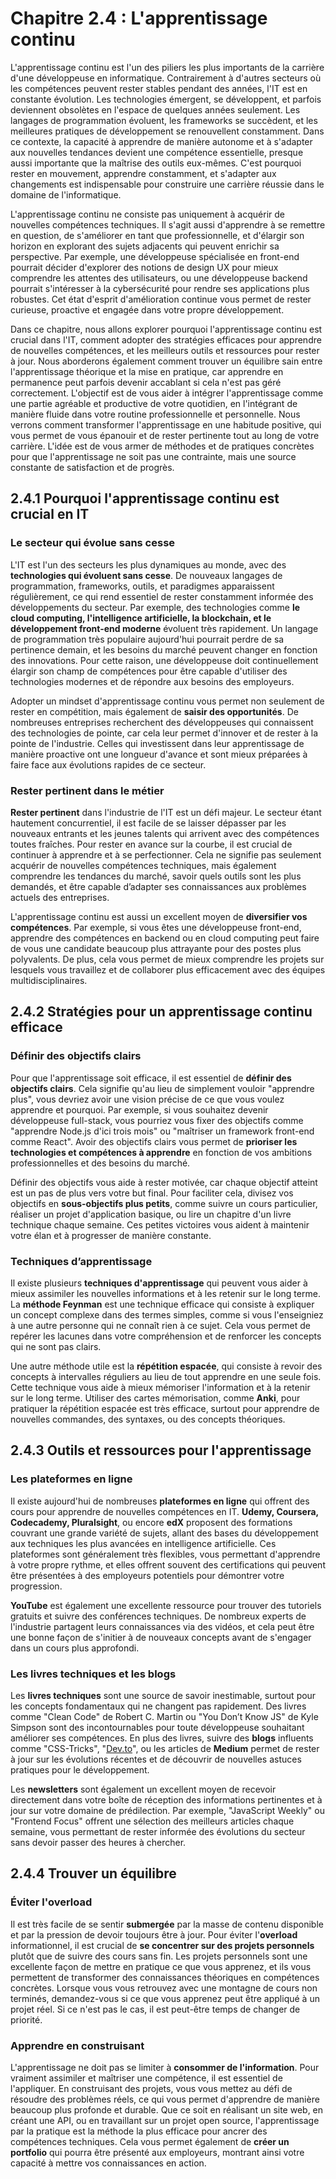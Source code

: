 # Chapitre 2.4 : L'apprentissage continu

L'apprentissage continu est l'un des piliers les plus importants de la carrière d'une développeuse en informatique. Contrairement à d'autres secteurs où les compétences peuvent rester stables pendant des années, l'IT est en constante évolution. Les technologies émergent, se développent, et parfois deviennent obsolètes en l'espace de quelques années seulement. Les langages de programmation évoluent, les frameworks se succèdent, et les meilleures pratiques de développement se renouvellent constamment. Dans ce contexte, la capacité à apprendre de manière autonome et à s'adapter aux nouvelles tendances devient une compétence essentielle, presque aussi importante que la maîtrise des outils eux-mêmes. C'est pourquoi rester en mouvement, apprendre constamment, et s'adapter aux changements est indispensable pour construire une carrière réussie dans le domaine de l'informatique.

L'apprentissage continu ne consiste pas uniquement à acquérir de nouvelles compétences techniques. Il s'agit aussi d'apprendre à se remettre en question, de s'améliorer en tant que professionnelle, et d'élargir son horizon en explorant des sujets adjacents qui peuvent enrichir sa perspective. Par exemple, une développeuse spécialisée en front-end pourrait décider d'explorer des notions de design UX pour mieux comprendre les attentes des utilisateurs, ou une développeuse backend pourrait s'intéresser à la cybersécurité pour rendre ses applications plus robustes. Cet état d'esprit d'amélioration continue vous permet de rester curieuse, proactive et engagée dans votre propre développement.

Dans ce chapitre, nous allons explorer pourquoi l'apprentissage continu est crucial dans l'IT, comment adopter des stratégies efficaces pour apprendre de nouvelles compétences, et les meilleurs outils et ressources pour rester à jour. Nous aborderons également comment trouver un équilibre sain entre l'apprentissage théorique et la mise en pratique, car apprendre en permanence peut parfois devenir accablant si cela n'est pas géré correctement. L'objectif est de vous aider à intégrer l'apprentissage comme une partie agréable et productive de votre quotidien, en l'intégrant de manière fluide dans votre routine professionnelle et personnelle. Nous verrons comment transformer l'apprentissage en une habitude positive, qui vous permet de vous épanouir et de rester pertinente tout au long de votre carrière. L'idée est de vous armer de méthodes et de pratiques concrètes pour que l'apprentissage ne soit pas une contrainte, mais une source constante de satisfaction et de progrès.

## **2.4.1 Pourquoi l'apprentissage continu est crucial en IT**

### **Le secteur qui évolue sans cesse**

L'IT est l'un des secteurs les plus dynamiques au monde, avec des **technologies qui évoluent sans cesse**. De nouveaux langages de programmation, frameworks, outils, et paradigmes apparaissent régulièrement, ce qui rend essentiel de rester constamment informée des développements du secteur. Par exemple, des technologies comme **le cloud computing, l'intelligence artificielle, la blockchain, et le développement front-end moderne** évoluent très rapidement. Un langage de programmation très populaire aujourd'hui pourrait perdre de sa pertinence demain, et les besoins du marché peuvent changer en fonction des innovations. Pour cette raison, une développeuse doit continuellement élargir son champ de compétences pour être capable d'utiliser des technologies modernes et de répondre aux besoins des employeurs.

Adopter un mindset d'apprentissage continu vous permet non seulement de rester en compétition, mais également de **saisir des opportunités**. De nombreuses entreprises recherchent des développeuses qui connaissent des technologies de pointe, car cela leur permet d'innover et de rester à la pointe de l'industrie. Celles qui investissent dans leur apprentissage de manière proactive ont une longueur d'avance et sont mieux préparées à faire face aux évolutions rapides de ce secteur.

### **Rester pertinent dans le métier**

**Rester pertinent** dans l'industrie de l'IT est un défi majeur. Le secteur étant hautement concurrentiel, il est facile de se laisser dépasser par les nouveaux entrants et les jeunes talents qui arrivent avec des compétences toutes fraîches. Pour rester en avance sur la courbe, il est crucial de continuer à apprendre et à se perfectionner. Cela ne signifie pas seulement acquérir de nouvelles compétences techniques, mais également comprendre les tendances du marché, savoir quels outils sont les plus demandés, et être capable d’adapter ses connaissances aux problèmes actuels des entreprises.

L'apprentissage continu est aussi un excellent moyen de **diversifier vos compétences**. Par exemple, si vous êtes une développeuse front-end, apprendre des compétences en backend ou en cloud computing peut faire de vous une candidate beaucoup plus attrayante pour des postes plus polyvalents. De plus, cela vous permet de mieux comprendre les projets sur lesquels vous travaillez et de collaborer plus efficacement avec des équipes multidisciplinaires.

## **2.4.2 Stratégies pour un apprentissage continu efficace**

### **Définir des objectifs clairs**

Pour que l'apprentissage soit efficace, il est essentiel de **définir des objectifs clairs**. Cela signifie qu'au lieu de simplement vouloir "apprendre plus", vous devriez avoir une vision précise de ce que vous voulez apprendre et pourquoi. Par exemple, si vous souhaitez devenir développeuse full-stack, vous pourriez vous fixer des objectifs comme "apprendre Node.js d'ici trois mois" ou "maîtriser un framework front-end comme React". Avoir des objectifs clairs vous permet de **prioriser les technologies et compétences à apprendre** en fonction de vos ambitions professionnelles et des besoins du marché.

Définir des objectifs vous aide à rester motivée, car chaque objectif atteint est un pas de plus vers votre but final. Pour faciliter cela, divisez vos objectifs en **sous-objectifs plus petits**, comme suivre un cours particulier, réaliser un projet d'application basique, ou lire un chapitre d'un livre technique chaque semaine. Ces petites victoires vous aident à maintenir votre élan et à progresser de manière constante.

### **Techniques d’apprentissage**

Il existe plusieurs **techniques d'apprentissage** qui peuvent vous aider à mieux assimiler les nouvelles informations et à les retenir sur le long terme. La **méthode Feynman** est une technique efficace qui consiste à expliquer un concept complexe dans des termes simples, comme si vous l'enseigniez à une autre personne qui ne connaît rien à ce sujet. Cela vous permet de repérer les lacunes dans votre compréhension et de renforcer les concepts qui ne sont pas clairs.

Une autre méthode utile est la **répétition espacée**, qui consiste à revoir des concepts à intervalles réguliers au lieu de tout apprendre en une seule fois. Cette technique vous aide à mieux mémoriser l'information et à la retenir sur le long terme. Utiliser des cartes mémorisation, comme **Anki**, pour pratiquer la répétition espacée est très efficace, surtout pour apprendre de nouvelles commandes, des syntaxes, ou des concepts théoriques.

## **2.4.3 Outils et ressources pour l'apprentissage**

### **Les plateformes en ligne**

Il existe aujourd'hui de nombreuses **plateformes en ligne** qui offrent des cours pour apprendre de nouvelles compétences en IT. **Udemy, Coursera, Codecademy, Pluralsight**, ou encore **edX** proposent des formations couvrant une grande variété de sujets, allant des bases du développement aux techniques les plus avancées en intelligence artificielle. Ces plateformes sont généralement très flexibles, vous permettant d'apprendre à votre propre rythme, et elles offrent souvent des certifications qui peuvent être présentées à des employeurs potentiels pour démontrer votre progression.

**YouTube** est également une excellente ressource pour trouver des tutoriels gratuits et suivre des conférences techniques. De nombreux experts de l'industrie partagent leurs connaissances via des vidéos, et cela peut être une bonne façon de s'initier à de nouveaux concepts avant de s'engager dans un cours plus approfondi.

### **Les livres techniques et les blogs**

Les **livres techniques** sont une source de savoir inestimable, surtout pour les concepts fondamentaux qui ne changent pas rapidement. Des livres comme "Clean Code" de Robert C. Martin ou "You Don’t Know JS" de Kyle Simpson sont des incontournables pour toute développeuse souhaitant améliorer ses compétences. En plus des livres, suivre des **blogs** influents comme "CSS-Tricks", "[Dev.to](http://Dev.to)", ou les articles de **Medium** permet de rester à jour sur les évolutions récentes et de découvrir de nouvelles astuces pratiques pour le développement.

Les **newsletters** sont également un excellent moyen de recevoir directement dans votre boîte de réception des informations pertinentes et à jour sur votre domaine de prédilection. Par exemple, "JavaScript Weekly" ou "Frontend Focus" offrent une sélection des meilleurs articles chaque semaine, vous permettant de rester informée des évolutions du secteur sans devoir passer des heures à chercher.

## **2.4.4 Trouver un équilibre**

### **Éviter l'overload**

Il est très facile de se sentir **submergée** par la masse de contenu disponible et par la pression de devoir toujours être à jour. Pour éviter l'**overload** informationnel, il est crucial de **se concentrer sur des projets personnels** plutôt que de suivre des cours sans fin. Les projets personnels sont une excellente façon de mettre en pratique ce que vous apprenez, et ils vous permettent de transformer des connaissances théoriques en compétences concrètes. Lorsque vous vous retrouvez avec une montagne de cours non terminés, demandez-vous si ce que vous apprenez peut être appliqué à un projet réel. Si ce n'est pas le cas, il est peut-être temps de changer de priorité.

### **Apprendre en construisant**

L'apprentissage ne doit pas se limiter à **consommer de l'information**. Pour vraiment assimiler et maîtriser une compétence, il est essentiel de l'appliquer. En construisant des projets, vous vous mettez au défi de résoudre des problèmes réels, ce qui vous permet d'apprendre de manière beaucoup plus profonde et durable. Que ce soit en réalisant un site web, en créant une API, ou en travaillant sur un projet open source, l'apprentissage par la pratique est la méthode la plus efficace pour ancrer des compétences techniques. Cela vous permet également de **créer un portfolio** qui pourra être présenté aux employeurs, montrant ainsi votre capacité à mettre vos connaissances en action.